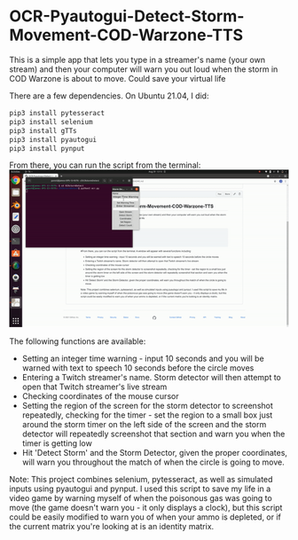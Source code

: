 # OCR-Pyautogui-Detect-Storm-Movement-COD-Warzone-TTS
This is a simple app that lets you type in a streamer's name (your own stream) and then your computer will warn you out loud when the storm in COD Warzone is about to move. Could save your virtual life

There are a few dependencies. On Ubuntu 21.04, I did:
```
pip3 install pytesseract
pip3 install selenium
pip3 install gTTs
pip3 install pyautogui
pip3 install pynput
```
From there, you can run the script from the terminal: 
![alt-text](https://github.com/kelmensonj/OCR-Pyautogui-Detect-Storm-Movement-COD-Warzone-TTs/blob/main/ocr_gif_1.gif)

The following functions are available:
* Setting an integer time warning - input 10 seconds and you will be warned with text to speech 10 seconds before the circle moves
* Entering a Twitch streamer's name. Storm detector will then attempt to open that Twitch streamer's live stream
* Checking coordinates of the mouse cursor
* Setting the region of the screen for the storm detector to screenshot repeatedly, checking for the timer - set the region to a small box just around the storm timer on the left side of the screen and the storm detector will repeatedly screenshot that section and warn you when the timer is getting low
* Hit 'Detect Storm' and the Storm Detector, given the proper coordinates, will warn you throughout the match of when the circle is going to move. 

Note: This project combines selenium, pytesseract, as well as simulated inputs using pyautogui and pynput. I used this script to save my life in a video game by warning myself of when the poisonous gas was going to move (the game doesn't warn you - it only displays a clock), but this script could be easily modified to warn you of when your ammo is depleted, or if the current matrix you're looking at is an identity matrix. 

